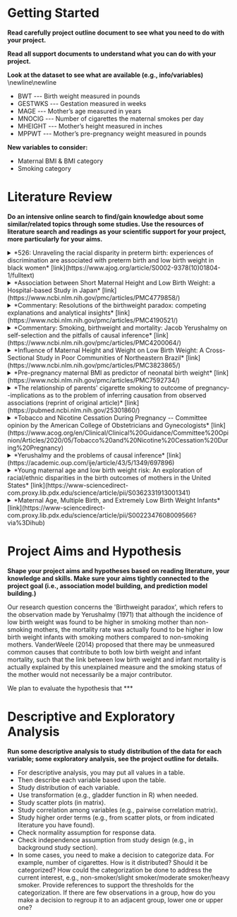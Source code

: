 # Getting Started

**Read carefully project outline document to see what you need to do with your project.**

**Read all support documents to understand what you can do with your project.**

**Look at the dataset to see what are available (e.g., info/variables)** \newline\newline

* BWT --- Birth weight measured in pounds
* GESTWKS --- Gestation measured in weeks
* MAGE --- Mother’s age measured in years
* MNOCIG --- Number of cigarettes the maternal smokes per day
* MHEIGHT --- Mother’s height measured in inches
* MPPWT --- Mother’s pre-pregnancy weight measured in pounds

**New variables to consider:**
  
* Maternal BMI & BMI category
* Smoking category

# Literature Review

**Do an intensive online search to find/gain knowledge about some similar/related topics through some studies. Use the resources of literature search and readings as your scientific support for your project, more particularly for your aims.**

<details>

  <summary>
    *526: Unraveling the racial disparity in preterm birth: experiences of discrimination are associated with preterm birth and low birth weight in black women* [link](https://www.ajog.org/article/S0002-9378(10)01804-1/fulltext)
  </summary> 
  
> A prospective cohort study of women with a singleton pregnancy who presented between 22-33 6/7 weeks for signs of preterm labor was examined. Black race was identified through self-report. EOD as a child (CEOD) or adult (AEOD) in 9 situations and response to unfair treatment (UT) due to “race or skin color” was assessed using the Experiences of Discrimination validated instrument. CEOD and AEOD were each scored from 0-9 reflecting the number of situations in which discrimination was experienced. UT was scored 0-2; 0 was the most passive and 2 was the most active response to UT. **Associations between the exposures and PTB and low birth weight (LBW< 2500g) were analyzed** using chi square analyses and fisher's exact tests. MVLR was used to control for confounders.

> Of 325 women enrolled, we analyzed the 262 who self-identified as black. 57% of women report at least one EOD as a child and 47% report at least one EOD as an adult. AEOD was associated with PTB (p=0.026), whereas **CEOD was associated with LBW (p=0.012)**. Additionally, patient response to UT was associated with both PTB (p<0.001) and LBW (p=0.009). Specifically, those who are intermediate or non committal in their response to UT (score 1) have the highest risk of PTB after controlling for insurance and prenatal care. Those who are the most passive (score 0) have the lowest PTB risk (Table).

(NOTE: I included this source to illustrate how non-physiological factors can contribute to outcomes such as low birth weight and also potentially contribute toward neonatal mortality, suggesting that these seemingly unrelated factors could pose as confounders for the relationship between smoking and neonatal mortality)

</details> 



<details> 
  <summary> 
    *Association between Short Maternal Height and Low Birth Weight: a Hospital-based Study in Japan* [link](https://www.ncbi.nlm.nih.gov/pmc/articles/PMC4779858/)
  </summary> 

> Anthropometry measurements, such as height and weight, have recently been used to predict poorer birth outcomes. However, the relationship between maternal height and birth outcomes remains unclear. We examined the effect of shorter maternal height on low birth weight (LBW) among 17,150 pairs of Japanese mothers and newborns. Data for this analysis were collected from newborns who were delivered at a large hospital in Japan. Maternal height was the exposure variable, and LBW and admission to the neonatal intensive care unit were the outcome variables. Logistic regression models were used to estimate the associations. **The shortest maternal height quartile (131.0–151.9 cm) was related to LBW (OR 1.91 [95% CI 1.64, 2.22]). The groups with the second (152.0–157.9 cm) and the third shortest maternal height quartiles (158.0–160.9 cm) were also related to LBW.** A P trend with one quartile change also showed a significant relationship. The relationship between maternal height and NICU admission disappeared when the statistical model was adjusted for LBW. A newborn’s small size was one factor in the relationship between shorter maternal height and NICU admission. **In developed countries, shorter mothers provide a useful prenatal target to anticipate and plan for LBW newborns and NICU admission.**

</details>



<details>

  <summary>
    *Commentary: Resolutions of the birthweight paradox: competing explanations and analytical insights* [link](https://www.ncbi.nlm.nih.gov/pmc/articles/PMC4190521/)
  </summary> 

> The analyses in Yerushalmy’s paper1 indicated that, among low birthweight infants of less than 2500 g, maternal smoking was associated with lower infant mortality. The results have been replicated in a number of studies and populations, and these seemingly paradoxical associations are now often referred to as the ‘birthweight paradox.’ As can be seen from the present set of commentaries, Yerushalmy’s paper continues to generate discussion and interest even 40 years after its publication. Several explanations have been put forward for this paradoxical association. Here we will review some of these, discuss some relations and differences between the explanations that have been proposed, and then conclude with the question of what, if anything, we can infer about the role of birthweight in governing the associations between maternal smoking and infant mortality.

> **One explanation for the birthweight paradox associations is selection or confounding bias due to conditioning on an intermediate**.2–4 If, as in Figure 1, there are unmeasured common causes (U) of low birthweight (L) and infant mortality (Y), such as for instance malnutrition or birth defects, then analyses of the association between maternal smoking (S) and infant mortality among low birthweight infants (L=1) can be in the reverse direction compared with that which one would have obtained if adjustment for U had been possible.

</details> 



<details>
  <summary>
    *Commentary: Smoking, birthweight and mortality: Jacob Yerushalmy on self-selection and the pitfalls of causal inference* [link](https://www.ncbi.nlm.nih.gov/pmc/articles/PMC4200064/)
  </summary> 

> To help rule out non-causal spurious associations, **Yerushalmy urged that investigators should test for the ‘specificity’ of an association. That is, our confidence that a causal relationship is not spurious should be greater when a cause is associated with fewer effects (and vice versa).** The rationale here is that a factor which appears to be associated with many dissimilar outcomes may reflect some form of study bias. For example, statistician Joseph Berkson argued that the fact that most (88.5%) of the excess deaths among smokers in the Hammond and Horn study were not from lung cancer, but from various other causes, indicated the presence of some sort of selection bias.6

> **Those epidemiologists who argued that the evidence was sufficient at the time to call cigarette smoking a cause of lung cancer, appealed to causal criteria also, but a different set of criteria.** For example, the strength of an association was held to be important because **a strong non-causal association required a strong confounder to explain it, and weak associations were more likely to be artefacts of selection bias.** Such an obvious fact could hardly escape the attention of any conscientious investigator, the reasoning went.7 In contrast, Yerushalmy had rejected strength of association as a criterion for inference because its evaluation was necessarily subjective: ‘There is no rational way to decide how large a difference there must be before we accept it as indicating a cause-effect relationship’.8 At the same time, the lack of specificity of smoking as a cause of lung cancer was not a source of worry, according to Abraham Lilienfeld, because the association between smoking and lung cancer in particular was so dramatic relative to other adverse effects.9

</details> 



<details> 
  <summary> 
    *Influence of Maternal Height and Weight on Low Birth Weight: A Cross-Sectional Study in Poor Communities of Northeastern Brazil* [link](https://www.ncbi.nlm.nih.gov/pmc/articles/PMC3823865/)
  </summary> 

> A cross-sectional population-based study involving 2226 mother-child pairs was conducted during the period 2009-2010 in shantytowns of Maceió, Alagoas, Brazil. Associations between LBW and maternal sociodemographics, stature and nutritional status were investigated. The outcome variable was birth weight (< 2500g and ≥ 2500g). The independent variables were the age, income, educational background, stature and nutritional status (eutrophic, underweight, overweight and obese) of the mother. The frequency of LBW was 10%. **Short-statured mothers (1st quartile of stature ≤ 152cm) showed a tendency of increased risk of LBW children compared to mothers in the 4th quartile of stature (>160.4cm)** (OR: 1.42, 95% CI: 0.96 - 1.09, p = 0.078). Children from short-statured mothers weighed an average of 125g less than those from taller mothers (3.18±0.56kg vs. 3.30±0.58kg, respectively p = 0.002). **Multivariate analyses showed that short stature, age < 20y (OR: 3.05, 95% CI:1.44 - 6.47) or were underweight (OR: 2.26, 95% CI:0.92 - 5.95) increased the risk of LBW, while overweight (OR: 0.38, 95% CI:0.16 - 0.95) and obesity (OR: 0.39, 95% CI:0.11 - 1.31) had lower risk for LBW.** In taller mothers, lower income and underweight were associated with LBW (OR: 1.88, 95% CI: 1.07 - 3.29 and 2.85, 95% CI:1.09 - 7.47, respectively), and **obese mothers showed a trend of increased risk of LBW** (OR: 1.66, 95% CI:0.84 - 3.25).

</details> 



<details> 
  <summary> 
    *Pre-pregnancy maternal BMI as predictor of neonatal birth weight* [link](https://www.ncbi.nlm.nih.gov/pmc/articles/PMC7592734/)
  </summary> 

> BMI is a tool to measure maternal nutritional status. Maternal malnutrition is frequently reported health problem especially during child bearing age and effects neonatal birth weight. To determine relationship between prepregnancy maternal BMI and neonatal birth weight. Prospective, cross sectional study conducted in Fatima Memorial Hospital, Lahore, Pakistan over a period of 1 year including 2766 mother-neonate pairs. All full term, live born neonates of both gender in early neonatal period (<72 hours) with documented maternal pre-pregnancy and/or first trimester BMI were enrolled. Data analysis using SPSS version 20, was performed. Data analysis of 2766 mother-neonates pairs showed that there were 32.9% overweight and 16.5% obese mothers. More than two third of all overweight and obese mothers were of age group between 26-35 years. Diabetes mellitus, hypertension, medical illness, uterine malformations and caesarean mode of delivery were more prevalent in obese mothers as 22.8%, 10.1%, 13.2%, 2.6% and 75.4% respectively. **Mean birth weight, length and OFC increased with increasing maternal BMI. Comparing for normal weight mothers, underweight mothers were at increased risk of low birth weight (p< 0.01) and low risk of macrosomic neonates (p<0.01). However overweight and obese mothers were comparable to normal weight mothers for delivering macrosomic neonates (p 0.89 and p 0.66 respectively). Our study highlights that direct relationship exists between maternal BMI and neonatal birth weight.**

</details>



<details> 
  <summary> *The relationship of parents' cigarette smoking to outcome of pregnancy--implications as to the problem of inferring causation from observed associations (reprint of original article)* [link](https://pubmed.ncbi.nlm.nih.gov/25301860/) </summary>

> The relationship of parents' cigarette smoking to outcome of pregnancy-implications as to the problem of inferring causation from observed associations. Amer J Epidem 1971;93:443-456. Nearly 10,000 white and more than 3000 black women were interviewed early in pregnancy on a variety of medical, genetic, environmental, and behavior variables. The increase in the incidence of low-birth-weight among infants of smoking mothers was confirmed. However, a number of paradoxical findings were observed which raise doubts as to causation. Thus, no increase in neonatal mortality was noted. Rather, the neonatal mortality rate and the risk of congenital anomalies of low-birthweight infants were considerably lower for smoking than for nonsmoking mothers. These favorable results cannot be explained by differences in gestational age, nor does a "displacement" hypothesis appear reasonable. Among other findings which could not easily be explained: The healthiest low-birth-weight infants were found for couples where the wife smoked and her husband did not smoke; the most vulnerable were produced by couples where the wife did not smoke and the husband smoked. There were great differences in mode-of-life characteristics between smokers and nonsmokers. The latter were more likely to use contraceptive methods, to plan the baby, less likely to drink coffee and hard liquor, and in general appeared to live at a much slower and moderate pace than the smokers. Most puzzling difference is that of age at menarche, which was lower for smoking mothers. These paradoxical findings raise doubts and argue against the proposition that cigarette smoking acts as an exogenous factor which interferes with intrauterine development of the fetus.

</details> 



<details>

  <summary>
  *Tobacco and Nicotine Cessation During Pregnancy -- Committee opinion by the American College of Obstetricians and Gynecologists* [link](https://www.acog.org/en/Clinical/Clinical%20Guidance/Committee%20Opinion/Articles/2020/05/Tobacco%20and%20Nicotine%20Cessation%20During%20Pregnancy)
  </summary>

> Pregnant women should be advised of the **significant perinatal risks** associated with tobacco use, including orofacial clefts, **fetal growth restriction**, placenta previa, abruptio placentae, **preterm prelabor rupture of membranes**, **low birth weight**, increased perinatal mortality, ectopic pregnancy, and decreased maternal thyroid function. Children born to women who smoke during pregnancy are at an increased risk of respiratory infections, asthma, infantile colic, bone fractures, and childhood obesity. Pregnancy influences many women to stop smoking, and approximately 54% of women who smoke before pregnancy quit smoking directly before or during pregnancy. Smoking cessation at any point in gestation benefits the pregnant woman and her fetus. The greatest benefit is observed with cessation before 15 weeks of gestation. Although cigarettes are the most commonly used tobacco product in pregnancy, alternative forms of tobacco use, such as e-cigarettes or vaping products, hookahs, and cigars, are increasingly common. Clinicians should advise cessation of tobacco products used in any form and provide motivational feedback. Although counseling and pregnancy-specific materials are effective cessation aids for many pregnant women, some women continue to use tobacco products. Clinicians should individualize care by offering psychosocial, behavioral, and pharmacotherapy interventions. Available cessation-aid services and resources, including digital resources, should be discussed and documented regularly at prenatal and postpartum follow-up visits.

</details> 



<details>
  <summary>
  *Yerushalmy and the problems of causal inference* [link](https://academic.oup.com/ije/article/43/5/1349/697896)
  </summary> 

> Yerushalmy’s work makes worthwhile reading for the modern epidemiologist and gives insights into how erroneous causal interpretations arise. In his 1971 paper, he confirmed that smoking mothers were about twice as likely to have a low birthweight infant as non-smoking mothers. However, he also found that the neonatal mortality rate for low birthweight babies born to non-smoking mothers was higher than in mothers who smoked. Furthermore, he found that **‘the healthiest low-birth-weight infants were found for couples where the wife smoked and her husband did not smoke; the most vulnerable were produced by couples where the wife did not smoke and the husband smoked’.1 This finding, sometimes termed the ‘birthweight paradox’,2 or the ‘crossover paradox’,3 may be explained by unmeasured confounding or by different low-birthweight phenotypes.** Kramer and colleagues point out that: ‘Yerushalmy thought that the “paradox” called into question whether maternal smoking causes perinatal death’.3 Goldstein maintains that there is no ‘paradox’ but simply an inappropriate adjustment—in exploring the effect of maternal smoking on neonatal mortality there is no justification for considering low birthweight a confounder,4 a point upon which our commentators agree.

</details> 



<details>
  <summary>
    *Young maternal age and low birth weight risk: An exploration of racial/ethnic disparities in the birth outcomes of mothers in the United States* [link](https://www-sciencedirect-com.proxy.lib.pdx.edu/science/article/pii/S0362331913001341) 
  </summary> 

> This study considers how low birth weight (LBW) prevalence varies by race/ethnicity and maternal age and explores mechanisms that explain disparities. Results show that maternal age patterns in LBW risk for African Americans differ from Whites and foreign- and U.S.-born Hispanics. Background socioeconomic disadvantage, together with current socioeconomic status and smoking during pregnancy, explain almost all of the LBW disparity between white teenage mothers and their older counterparts. **These findings suggest that social disadvantage is a primary driver in unfavorable birth outcomes among white teenage mothers compared to older white mothers.** Alternatively, background disadvantage and other social characteristics explain very little of the LBW disparities among African Americans and U.S.- and foreign-born Hispanics. **Overall, these results indicate LBW disparities by maternal age are a complex product of socioeconomic disadvantage and current social and behavioral factors, such that LBW risk does not operate uniformly by race/ethnicity or maternal age.**

</details> 



<details>

  <summary>
    *Maternal Age, Multiple Birth, and Extremely Low Birth Weight Infants* [link](https://www-sciencedirect-com.proxy.lib.pdx.edu/science/article/pii/S0022347608009566?via%3Dihub)
  </summary> 

> Objectives: To compare the rates of adverse neurodevelopmental outcome or death at 18 to 22 months among extremely low birth weight (ELBW) infants born to mothers ≥40 years to the corresponding rates among infants of younger mothers.

> Study design: Prospective evaluation of ELBW infants to quantify the relative risks of maternal age and multiple birth for death or adverse neurodevelopmental outcome.

> Results: The sample consisted of 14 671 live ELBW births divided into maternal age groups: <20, 20 to 29, 30 to 39, and ≥40 years. Of infants born to mothers ≥40 years, 20% were multiples. Mothers ≥40 years had high rates of obstetric interventions and medical morbidities compared with mothers <40 years. ELBW live births of mothers ≥40 years were 22% more likely to survive and had a 13% decreased risk of neurodevelopmental impairment or death compared with mothers <20. Multiple birth, however, was associated with a 10% greater risk of neurodevelopmental impairment or death.

> Conclusion: **Although mothers ≥40 years had high pregnancy-related morbidities, we found no overall increased risk of the composite outcome of death or NDI.** Multiple birth, however, was a predictor of all adverse outcomes examined, regardless of maternal age.

</details> 



# Project Aims and Hypothesis
**Shape your project aims and hypotheses based on reading literature, your knowledge and skills. Make sure your aims tightly connected to the project goal (i.e., association model building, and prediction model building.)**

Our research question concerns the 'Birthweight paradox', which refers to the observation made by Yerushalmy (1971) that although the incidence of low birth weight was found to be higher in smoking mother than non-smoking mothers, the mortality rate was actually found to be higher in low birth weight infants with smoking mothers compared to non-smoking mothers. VanderWeele (2014) proposed that there may be unmeasured common causes that contribute to both low birth weight and infant mortality, such that the link between low birth weight and infant mortality is actually explained by this unexplained measure and the smoking status of the mother would not necessarily be a major contributor.

We plan to evaluate the hypothesis that ***

# Descriptive and Exploratory Analysis 

**Run some descriptive analysis to study distribution of the data for each variable; some exploratory analysis, see the project outline for details.**

* For descriptive analysis, you may put all values in a table.
* Then describe each variable based upon the table.
* Study distribution of each variable.
* Use transformation (e.g., gladder function in R) when needed.
* Study scatter plots (in matrix).
* Study correlation among variables (e.g., pairwise correlation matrix).
* Study higher order terms (e.g., from scatter plots, or from indicated literature you have found).
* Check normality assumption for response data.
* Check independence assumption from study design (e.g., in background study section).
* In some cases, you need to make a decision to categorize data. For example, number of cigarettes. How is it distributed? Should it be categorized? How could the categorization be done to address the current interest, e.g., non-smoker/slight smoker/moderate smoker/heavy smoker. Provide references to support the thresholds for the categorization. If there are few observations in a group, how do you make a decision to regroup it to an adjacent group, lower one or upper one? 